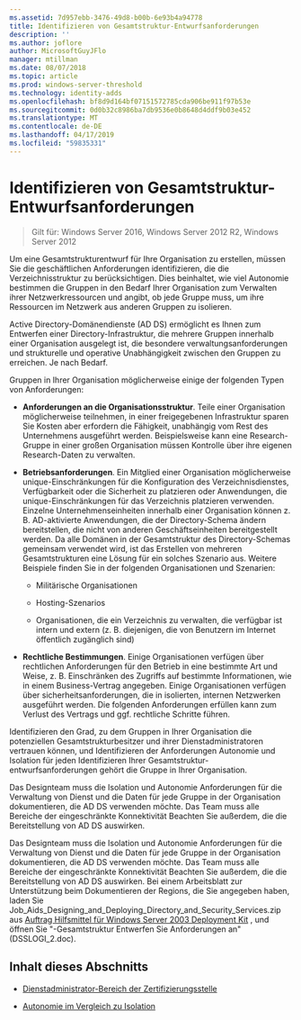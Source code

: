 ```yaml
---
ms.assetid: 7d957ebb-3476-49d8-b00b-6e93b4a94778
title: Identifizieren von Gesamtstruktur-Entwurfsanforderungen
description: ''
ms.author: joflore
author: MicrosoftGuyJFlo
manager: mtillman
ms.date: 08/07/2018
ms.topic: article
ms.prod: windows-server-threshold
ms.technology: identity-adds
ms.openlocfilehash: bf8d9d164bf07151572785cda906be911f97b53e
ms.sourcegitcommit: 0d0b32c8986ba7db9536e0b8648d4ddf9b03e452
ms.translationtype: MT
ms.contentlocale: de-DE
ms.lasthandoff: 04/17/2019
ms.locfileid: "59835331"
---
```

# <a name="identifying-forest-design-requirements"></a>Identifizieren von Gesamtstruktur-Entwurfsanforderungen

>Gilt für: Windows Server 2016, Windows Server 2012 R2, Windows Server 2012

Um eine Gesamtstrukturentwurf für Ihre Organisation zu erstellen, müssen Sie die geschäftlichen Anforderungen identifizieren, die die Verzeichnisstruktur zu berücksichtigen. Dies beinhaltet, wie viel Autonomie bestimmen die Gruppen in den Bedarf Ihrer Organisation zum Verwalten ihrer Netzwerkressourcen und angibt, ob jede Gruppe muss, um ihre Ressourcen im Netzwerk aus anderen Gruppen zu isolieren.  
  
Active Directory-Domänendienste (AD DS) ermöglicht es Ihnen zum Entwerfen einer Directory-Infrastruktur, die mehrere Gruppen innerhalb einer Organisation ausgelegt ist, die besondere verwaltungsanforderungen und strukturelle und operative Unabhängigkeit zwischen den Gruppen zu erreichen. Je nach Bedarf.  
  
Gruppen in Ihrer Organisation möglicherweise einige der folgenden Typen von Anforderungen:  
  
-   **Anforderungen an die Organisationsstruktur**. Teile einer Organisation möglicherweise teilnehmen, in einer freigegebenen Infrastruktur sparen Sie Kosten aber erfordern die Fähigkeit, unabhängig vom Rest des Unternehmens ausgeführt werden. Beispielsweise kann eine Research-Gruppe in einer großen Organisation müssen Kontrolle über ihre eigenen Research-Daten zu verwalten.  
  
-   **Betriebsanforderungen**. Ein Mitglied einer Organisation möglicherweise unique-Einschränkungen für die Konfiguration des Verzeichnisdienstes, Verfügbarkeit oder die Sicherheit zu platzieren oder Anwendungen, die unique-Einschränkungen für das Verzeichnis platzieren verwenden. Einzelne Unternehmenseinheiten innerhalb einer Organisation können z. B. AD-aktivierte Anwendungen, die der Directory-Schema ändern bereitstellen, die nicht von anderen Geschäftseinheiten bereitgestellt werden. Da alle Domänen in der Gesamtstruktur des Directory-Schemas gemeinsam verwendet wird, ist das Erstellen von mehreren Gesamtstrukturen eine Lösung für ein solches Szenario aus. Weitere Beispiele finden Sie in der folgenden Organisationen und Szenarien:  
  
    -   Militärische Organisationen  
  
    -   Hosting-Szenarios  
  
    -   Organisationen, die ein Verzeichnis zu verwalten, die verfügbar ist intern und extern (z. B. diejenigen, die von Benutzern im Internet öffentlich zugänglich sind)  
  
-   **Rechtliche Bestimmungen**. Einige Organisationen verfügen über rechtlichen Anforderungen für den Betrieb in eine bestimmte Art und Weise, z. B. Einschränken des Zugriffs auf bestimmte Informationen, wie in einem Business-Vertrag angegeben. Einige Organisationen verfügen über sicherheitsanforderungen, die in isolierten, internen Netzwerken ausgeführt werden. Die folgenden Anforderungen erfüllen kann zum Verlust des Vertrags und ggf. rechtliche Schritte führen.  
  
Identifizieren den Grad, zu dem Gruppen in Ihrer Organisation die potenziellen Gesamtstrukturbesitzer und ihrer Dienstadministratoren vertrauen können, und Identifizieren der Anforderungen Autonomie und Isolation für jeden Identifizieren Ihrer Gesamtstruktur-entwurfsanforderungen gehört die Gruppe in Ihrer Organisation.  
  
Das Designteam muss die Isolation und Autonomie Anforderungen für die Verwaltung von Dienst und die Daten für jede Gruppe in der Organisation dokumentieren, die AD DS verwenden möchte. Das Team muss alle Bereiche der eingeschränkte Konnektivität Beachten Sie außerdem, die die Bereitstellung von AD DS auswirken.  
  
Das Designteam muss die Isolation und Autonomie Anforderungen für die Verwaltung von Dienst und die Daten für jede Gruppe in der Organisation dokumentieren, die AD DS verwenden möchte. Das Team muss alle Bereiche der eingeschränkte Konnektivität Beachten Sie außerdem, die die Bereitstellung von AD DS auswirken. Bei einem Arbeitsblatt zur Unterstützung beim Dokumentieren der Regions, die Sie angegeben haben, laden Sie Job_Aids_Designing_and_Deploying_Directory_and_Security_Services.zip aus [Auftrag Hilfsmittel für Windows Server 2003 Deployment Kit](https://go.microsoft.com/fwlink/?LinkID=102558) , und öffnen Sie "-Gesamtstruktur Entwerfen Sie Anforderungen an"(DSSLOGI_2.doc).  
  
## <a name="in-this-section"></a>Inhalt dieses Abschnitts  
  
-   [Dienstadministrator-Bereich der Zertifizierungsstelle](../../ad-ds/plan/Service-Administrator-Scope-of-Authority.md)  
  
-   [Autonomie im Vergleich zu Isolation](../../ad-ds/plan/Autonomy-vs.-Isolation.md)  
